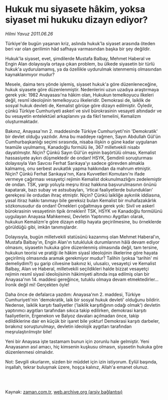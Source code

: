 # Hukuk mu siyasete hâkim, yoksa siyaset mi hukuku dizayn ediyor?

*Hilmi Yavuz 2011.06.26*

<td class="columnist-detail">
<p>Türkiye'de bugün yaşanan kriz, aslında hukuk'la siyaset arasında öteden beri var olan gerilimin hâd safhaya varmasından başka bir şey değildir.</p>
<p>
<div id="haberMetinDiv">
<p>Hukuk'la siyaset, evet, şimdilerde Mustafa Balbay, Mehmet Haberal ve Engin Alan dolayısıyla ortaya çıkan problem, bu ülkede siyasetin bir türlü hukuk'a uydurulamamış, ya da özellikle uydurulmak istenmemiş olmasından kaynaklanmıyor mudur?
<p>Mesele, daima ters yönde işlemiş, siyaset hukuk'a göre düzenleneceğine, hukuk siyasete göre düzenlenmiştir. Nedenlerini uzun uzadıya araştırmaya gerek yok: 1982 Anayasası'na hâkim olan, Hukukun temelkoyucu ilkeleri değil, resmî ideolojinin temelkoyucu ilkeleridir. Demokrasi de, laiklik de sosyal hukuk devleti de, Kemalist görüşe göre dizayn edilmiştir. Öyledir, çünkü Türkiye Cumhuriyeti askerî ve sivil bürokrasinin vesayeti altındadır ve bu vesayetin entelektüel arkaplanını ya da fikrî temelini, Kemalizm oluşturmaktadır.
<p>Bakınız, Anayasa'nın 2. maddesinde Türkiye Cumhuriyeti'nin 'Demokratik' bir devlet olduğu yazılıdır. Ama bu maddeye rağmen, Sayın Abdullah Gül'ün Cumhurbaşkanlığı seçimi sırasında, nisaba ilişkin o güne kadar uygulanan teamüle uyulmamış, Kanadoğlu formülü ile, 367 milletvekili nisabı dayatılmıştır. Niçin? Çünkü Sayın Gül'ün eşinin başörtülü olması, Kemalist hassasiyete aykırı düşmektedir de ondan! HSYK, Şemdinli soruşturması dolayısıyla Van Savcısı Ferhat Sarıkaya'yı sadece görevden almakla kalmamış, onu serbest avukatlık yapma hakkından da mahrum etmiştir. Niçin? Çünkü Ferhat Sarıkaya'nın, Kara Kuvvetleri Komutanı'nı ifade vermeye çağırması vesayetçi rejimin Kemalist dokunulmazlığını zedelemiştir de ondan. TSK, yargı yoluyla meşru itiraz hakkına başvurulmasının önünü kapatarak, bazı subay ve astsubayları, 'irticai faaliyetlerde bulundukları' gerekçesi ile ordudan ihraç etmiştir. Niçin? Çünkü laikliğe aykırılık iddiasına, yasal itiraz hakkı tanımayı bile gereksiz bulan Kemalist bir muhafazakârlık sözkonusudur da ondan! Örnekleri çoğaltmaya gerek yok: Sivil ve askerî bürokrasinin vesayetinin tipik örnekleri! TSK, HSYK ve Kanadoğlu formülünü uygulayan Anayasa Mahkemesi, Devletin Yaptırımcı Aygıtları olarak, hukukun Kemalizm'e göre dizayn edilip hayata geçirilmesine, bu örneklerde görüldüğü gibi, imkân tanımışlardır.
<p>Dolayısıyla, bugün milletvekili statüsünü kazanmış olan Mehmet Haberal'ın, Mustafa Balbay'ın, Engin Alan'ın tutukluluk durumlarının hâlâ devam ediyor olmasını, siyasetin hukuka göre düzenlenmiş olmasında değil, tam tersine, hukukun teorisi ve pratiği ile hâkim siyasî ideolojinin ilkelerine göre hayata geçirilmiş olmasında aramak gerekmiyor mudur? Talihin (yoksa 'tarihin' mi demeliydim?) şu garip cilvesine bakınız ki, ulusalcı, vesayetçi ve Kemalist Balbay, Alan ve Haberal, milletvekili seçildikleri halde bizzat vesayetçi rejimin resmî siyasî ideolojisinin hâkimiyeti altında inşa edilmiş olan bir Anayasa'nın 14. maddesi gereğince, tutuklu olmaya devam etmektedirler... İronik değil mi! Gerçekten öyle!
<p>Daha önce de defalarca yazdım: Anayasa'nın 2. maddesi, Türkiye Cumhuriyeti'nin 'demokratik, laik bir sosyal hukuk devleti' olduğunu bildirir. Nedense, laiklik karşıtı faaliyetler ('laiklik karşıtlığının odağı olmak') devletin yaptırımcı aygıtları tarafından sıkıca takip edilirken, demokrasi karşıtı faaliyetlerin, Ergenekon ve Balyoz davaları açılmadan önce, takip edildiklerine dair en küçük bir işaret bile yoktur! Demokrasi karşıtı darbeler, bırakınız soruşturulmayı, devletin ideolojik aygıtları tarafından meşrulaştırılmıştır bile!
<p>Yeni bir Anayasa işte tastamam bunun için zorunlu hale gelmiştir. Yeni Anayasanın asıl amacı, hiç kimsenin kuşkusu olmasın, siyasetin hukuka göre düzenlenmesi olmalıdır.
<p>Not: Sevgili okurlarım, sizden bir müddet için izin istiyorum. Eylül başında, inşallah, tekrar buluşmak üzere, hoşça kalınız, Allah'a emanet olunuz. </p></p></p></p></p></p></p></div>
</p>


<p><br>
		 </br></p></td>

Kaynak: [zaman.com.tr](http://zaman.com.tr/yazar.do?yazino=1151214), [web.archive.org (arşiv bağlantısı)](http://web.archive.org/web/20111008123634/http://zaman.com.tr:80/yazar.do?yazino=1151214)

